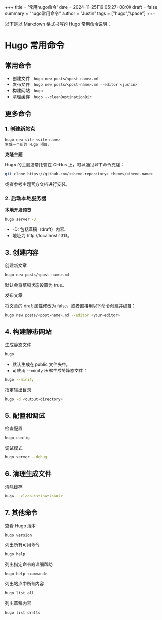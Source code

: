 +++
title = '常用hugo命令'
date = 2024-11-25T19:05:27+08:00
draft = false
summary = "hugo常用命令"
author = "Justin"
tags = ["hugo","space"]
+++


以下是以 Markdown 格式书写的 Hugo 常用命令说明：

# Hugo 常用命令

## 常用命令

- 创建文件：`hugo new posts/<post-name>.md`
- 发布文件：`hugo new posts/<post-name>.md --editor <justin>`
- 构建网站：`hugo`
- 清理缓存：`hugo --cleanDestinationDir`

## 更多命令
### 1. 创建新站点

```bash
hugo new site <site-name>
生成一个新的 Hugo 项目。
```

**克隆主题**

Hugo 的主题通常托管在 GitHub 上，可以通过以下命令克隆：
```bash
git clone https://github.com/<theme-repository> themes/<theme-name>
```
或者参考主题官方文档进行安装。

### 2. 启动本地服务器

**本地开发预览**
```bash
hugo server -D
```
- -D: 包括草稿（draft）内容。 
- 地址为 http://localhost:1313。

## 3. 创建内容

创建新文章
```bash
hugo new posts/<post-name>.md
```
默认会将草稿状态设置为 true。

发布文章

将文章的 draft 属性修改为 false，或者直接用以下命令创建并编辑：
```bash
hugo new posts/<post-name>.md --editor <your-editor>
```
## 4. 构建静态网站

生成静态文件
```bash
hugo
```

- 默认生成在 public 文件夹中。
- 可使用 --minify 压缩生成的静态文件：

```bash
hugo --minify
```


指定输出目录
```bash
hugo -d <output-directory>
```
## 5. 配置和调试

检查配置
```bash
hugo config
```
调试模式
```bash
hugo server --debug
```
## 6. 清理生成文件

清除缓存
```bash
hugo --cleanDestinationDir
```
## 7. 其他命令

查看 Hugo 版本
```bash
hugo version
```
列出所有可用命令
```bash
hugo help
```
列出指定命令的详细帮助
```bash
hugo help <command>
```
列出站点中所有内容
```bash
hugo list all
```
列出草稿内容
```bash
hugo list drafts
```

